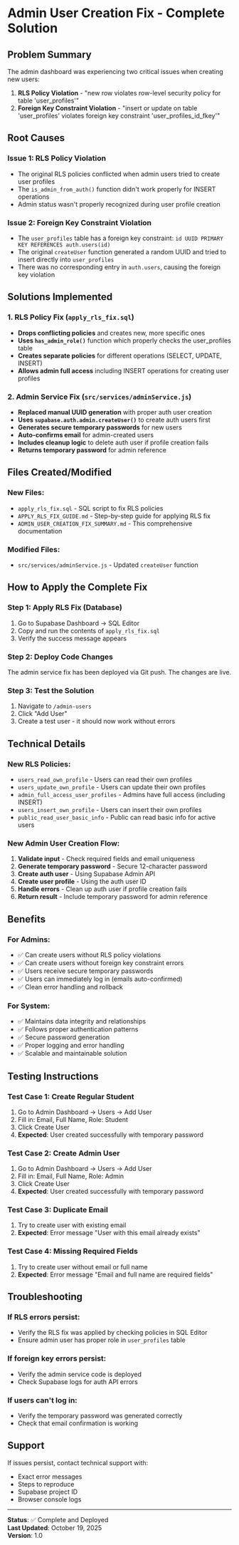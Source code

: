 # Admin User Creation Fix - Complete Solution

## Problem Summary

The admin dashboard was experiencing two critical issues when creating new users:

1. **RLS Policy Violation** - "new row violates row-level security policy for table 'user_profiles'"
2. **Foreign Key Constraint Violation** - "insert or update on table 'user_profiles' violates foreign key constraint 'user_profiles_id_fkey'"

## Root Causes

### Issue 1: RLS Policy Violation
- The original RLS policies conflicted when admin users tried to create user profiles
- The `is_admin_from_auth()` function didn't work properly for INSERT operations
- Admin status wasn't properly recognized during user profile creation

### Issue 2: Foreign Key Constraint Violation
- The `user_profiles` table has a foreign key constraint: `id UUID PRIMARY KEY REFERENCES auth.users(id)`
- The original `createUser` function generated a random UUID and tried to insert directly into `user_profiles`
- There was no corresponding entry in `auth.users`, causing the foreign key violation

## Solutions Implemented

### 1. RLS Policy Fix (`apply_rls_fix.sql`)
- **Drops conflicting policies** and creates new, more specific ones
- **Uses `has_admin_role()`** function which properly checks the user_profiles table
- **Creates separate policies** for different operations (SELECT, UPDATE, INSERT)
- **Allows admin full access** including INSERT operations for creating user profiles

### 2. Admin Service Fix (`src/services/adminService.js`)
- **Replaced manual UUID generation** with proper auth user creation
- **Uses `supabase.auth.admin.createUser()`** to create auth users first
- **Generates secure temporary passwords** for new users
- **Auto-confirms email** for admin-created users
- **Includes cleanup logic** to delete auth user if profile creation fails
- **Returns temporary password** for admin reference

## Files Created/Modified

### New Files:
- `apply_rls_fix.sql` - SQL script to fix RLS policies
- `APPLY_RLS_FIX_GUIDE.md` - Step-by-step guide for applying RLS fix
- `ADMIN_USER_CREATION_FIX_SUMMARY.md` - This comprehensive documentation

### Modified Files:
- `src/services/adminService.js` - Updated `createUser` function

## How to Apply the Complete Fix

### Step 1: Apply RLS Fix (Database)
1. Go to Supabase Dashboard → SQL Editor
2. Copy and run the contents of `apply_rls_fix.sql`
3. Verify the success message appears

### Step 2: Deploy Code Changes
The admin service fix has been deployed via Git push. The changes are live.

### Step 3: Test the Solution
1. Navigate to `/admin-users`
2. Click "Add User"
3. Create a test user - it should now work without errors

## Technical Details

### New RLS Policies:
- `users_read_own_profile` - Users can read their own profiles
- `users_update_own_profile` - Users can update their own profiles
- `admin_full_access_user_profiles` - Admins have full access (including INSERT)
- `users_insert_own_profile` - Users can insert their own profiles
- `public_read_user_basic_info` - Public can read basic info for active users

### New Admin User Creation Flow:
1. **Validate input** - Check required fields and email uniqueness
2. **Generate temporary password** - Secure 12-character password
3. **Create auth user** - Using Supabase Admin API
4. **Create user profile** - Using the auth user ID
5. **Handle errors** - Clean up auth user if profile creation fails
6. **Return result** - Include temporary password for admin reference

## Benefits

### For Admins:
- ✅ Can create users without RLS policy violations
- ✅ Can create users without foreign key constraint errors
- ✅ Users receive secure temporary passwords
- ✅ Users can immediately log in (emails auto-confirmed)
- ✅ Clean error handling and rollback

### For System:
- ✅ Maintains data integrity and relationships
- ✅ Follows proper authentication patterns
- ✅ Secure password generation
- ✅ Proper logging and error handling
- ✅ Scalable and maintainable solution

## Testing Instructions

### Test Case 1: Create Regular Student
1. Go to Admin Dashboard → Users → Add User
2. Fill in: Email, Full Name, Role: Student
3. Click Create User
4. **Expected**: User created successfully with temporary password

### Test Case 2: Create Admin User
1. Go to Admin Dashboard → Users → Add User
2. Fill in: Email, Full Name, Role: Admin
3. Click Create User
4. **Expected**: User created successfully with temporary password

### Test Case 3: Duplicate Email
1. Try to create user with existing email
2. **Expected**: Error message "User with this email already exists"

### Test Case 4: Missing Required Fields
1. Try to create user without email or full name
2. **Expected**: Error message "Email and full name are required fields"

## Troubleshooting

### If RLS errors persist:
- Verify the RLS fix was applied by checking policies in SQL Editor
- Ensure admin user has proper role in `user_profiles` table

### If foreign key errors persist:
- Verify the admin service code is deployed
- Check Supabase logs for auth API errors

### If users can't log in:
- Verify the temporary password was generated correctly
- Check that email confirmation is working

## Support

If issues persist, contact technical support with:
- Exact error messages
- Steps to reproduce
- Supabase project ID
- Browser console logs

---

**Status**: ✅ Complete and Deployed  
**Last Updated**: October 19, 2025  
**Version**: 1.0
